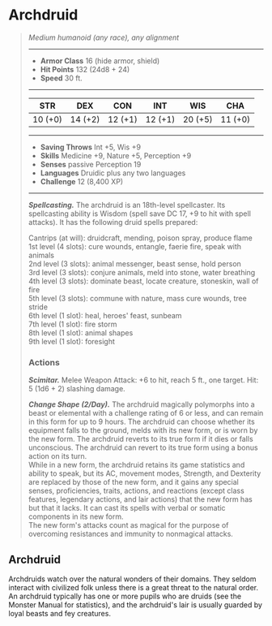 # Archdruid
>*Medium humanoid (any race), any alignment*
>___
>- **Armor Class** 16 (hide armor, shield)
>- **Hit Points** 132 (24d8 + 24)
>- **Speed** 30 ft.
>___
>|STR|DEX|CON|INT|WIS|CHA|
>|:---:|:---:|:---:|:---:|:---:|:---:|
>|10 (+0)|14 (+2)|12 (+1)|12 (+1)|20 (+5)|11 (+0)|
>___
>- **Saving Throws** Int +5, Wis +9
>- **Skills** Medicine +9, Nature +5, Perception +9
>- **Senses** passive Perception 19
>- **Languages** Druidic plus any two languages
>- **Challenge** 12 (8,400 XP)
>___
>***Spellcasting.*** The archdruid is an 18th-level spellcaster. Its spellcasting ability is Wisdom (spell save DC 17, +9 to hit with spell attacks). It has the following druid spells prepared:  
>
>Cantrips (at will): druidcraft, mending, poison spray, produce flame  
>1st level (4 slots): cure wounds, entangle, faerie fire, speak with animals  
>2nd level (3 slots): animal messenger, beast sense, hold person  
>3rd level (3 slots): conjure animals, meld into stone, water breathing  
>4th level (3 slots): dominate beast, locate creature, stoneskin, wall of fire  
>5th level (3 slots): commune with nature, mass cure wounds, tree stride  
>6th level (1 slot): heal, heroes' feast, sunbeam  
>7th level (1 slot): fire storm  
>8th level (1 slot): animal shapes  
>9th level (1 slot): foresight  
>
>### Actions
>***Scimitar.*** Melee Weapon Attack: +6 to hit, reach 5 ft., one target. Hit: 5 (1d6 + 2) slashing damage.  
>
>***Change Shape (2/Day).*** The archdruid magically polymorphs into a beast or elemental with a challenge rating of 6 or less, and can remain in this form for up to 9 hours. The archdruid can choose whether its equipment falls to the ground, melds with its new form, or is worn by the new form. The archdruid reverts to its true form if it dies or falls unconscious. The archdruid can revert to its true form using a bonus action on its turn.  
>While in a new form, the archdruid retains its game statistics and ability to speak, but its AC, movement modes, Strength, and Dexterity are replaced by those of the new form, and it gains any special senses, proficiencies, traits, actions, and reactions (except class features, legendary actions, and lair actions) that the new form has but that it lacks. It can cast its spells with verbal or somatic components in its new form.  
>The new form's attacks count as magical for the purpose of overcoming resistances and immunity to nonmagical attacks.
## Archdruid
Archdruids watch over the natural wonders of their domains. They seldom interact with civilized folk unless there is a great threat to the natural order. An archdruid typically has one or more pupils who are druids (see the Monster Manual for statistics), and the archdruid's lair is usually guarded by loyal beasts and fey creatures.